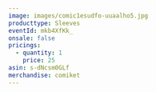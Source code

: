 ```yaml
---
image: images/comic1esudfo-uuaalho5.jpg
producttype: Sleeves
eventId: mkb4XfKk_
onsale: false
pricings:
  - quantity: 1
    price: 25
asin: s-dNcsm0GLf
merchandise: comiket
---
```

